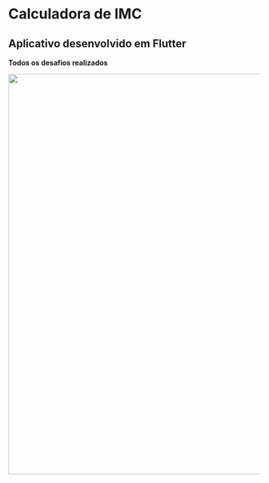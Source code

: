 # Calculadora de IMC

## Aplicativo desenvolvido em Flutter


**Todos os desafios realizados**

<p align="center">
    <img src="https://github.com/viniciusburza/Flutter/blob/master/calculadora_de_imc/images/calculadora_de_imc.png" width="800"/>
</p>

